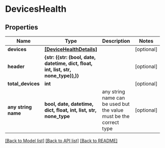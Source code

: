 # DevicesHealth


## Properties
Name | Type | Description | Notes
------------ | ------------- | ------------- | -------------
**devices** | [**[DeviceHealthDetails]**](DeviceHealthDetails.md) |  | [optional] 
**header** | **{str: ({str: (bool, date, datetime, dict, float, int, list, str, none_type)},)}** |  | [optional] 
**total_devices** | **int** |  | [optional] 
**any string name** | **bool, date, datetime, dict, float, int, list, str, none_type** | any string name can be used but the value must be the correct type | [optional]

[[Back to Model list]](../README.md#documentation-for-models) [[Back to API list]](../README.md#documentation-for-api-endpoints) [[Back to README]](../README.md)


